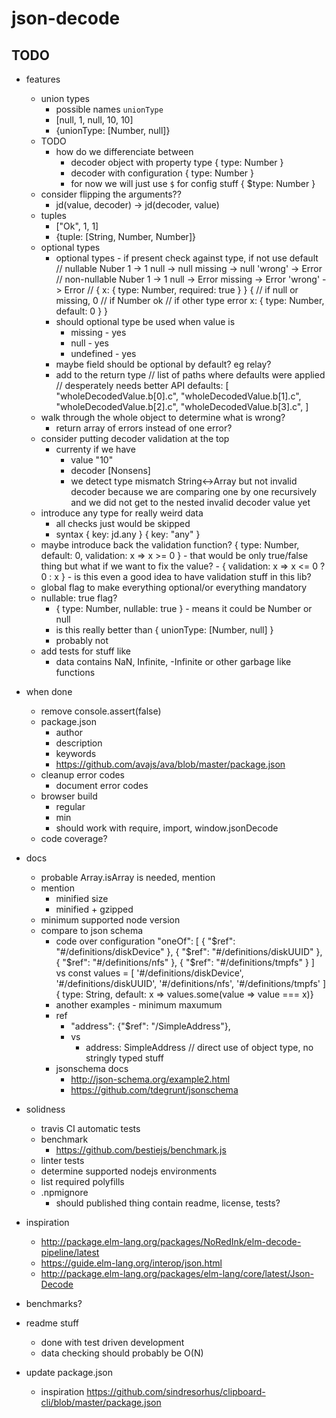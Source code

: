 # json-decode

## TODO

- features
    - union types
        - possible names `unionType`
        - [null, 1, null, 10, 10]
        - {unionType: [Number, null]}
    - TODO
        - how do we differenciate between
            - decoder object with property type { type: Number }
            - decoder with configuration { type: Number }
            - for now we will just use `$` for config stuff { $type: Number }
    - consider flipping the arguments??
        - jd(value, decoder) -> jd(decoder, value)
    - tuples
        - ["Ok", 1, 1]
        - {tuple: [String, Number, Number]}
    - optional types
        - optional types - if present check against type, if not use default
        // nullable
        Nuber
            1 -> 1
            null -> null
            missing -> null
            'wrong' -> Error
        // non-nullable
        Nuber
            1 -> 1
            null -> Error
            missing -> Error
            'wrong' -> Error
        //
        { x: { type: Number, required: true } }
        {
            // if null or missing, 0
            // if Number ok
            // if other type error
            x: { type: Number, default: 0 }
        }
        - should optional type be used when value is
            - missing - yes
            - null - yes
            - undefined - yes
        - maybe field should be optional by default? eg relay?
        - add to the return type
            // list of paths where defaults were applied
            // desperately needs better API
            defaults: [
                "wholeDecodedValue.b[0].c",
                "wholeDecodedValue.b[1].c",
                "wholeDecodedValue.b[2].c",
                "wholeDecodedValue.b[3].c",
            ]
    - walk through the whole object to determine what is wrong?
        - return array of errors instead of one error?
    - consider putting decoder validation at the top
        - currenty if we have
            - value "10"
            - decoder [Nonsens]
            - we detect type mismatch String<->Array but not invalid decoder because we are comparing one by one recursively and we did not get to the nested invalid decoder value yet
    - introduce any type for really weird data
        - all checks just would be skipped
        - syntax
            { key: jd.any }
            { key: "any" }
    - maybe introduce back the validation function?
        { type: Number, default: 0, validation: x => x >= 0 }
            - that would be only true/false thing but what if we want to fix the value?
                - { validation: x => x <= 0 ? 0 : x }
            - is this even a good idea to have validation stuff in this lib?
    - global flag to make everything optional/or everything mandatory
    - nullable: true flag?
        - { type: Number, nullable: true } - means it could be Number or null
        - is this really better than { unionType: [Number, null] }
        - probably not
    - add tests for stuff like
        - data contains NaN, Infinite, -Infinite or other garbage like functions

- when done
    - remove console.assert(false)
    - package.json
        - author
        - description
        - keywords
        - https://github.com/avajs/ava/blob/master/package.json
    - cleanup error codes
        - document error codes
    - browser build
        - regular
        - min
        - should work with require, import, window.jsonDecode
    - code coverage?

- docs
    - probable Array.isArray is needed, mention
    - mention
        - minified size
        - minified + gzipped
    - minimum supported node version
    - compare to json schema
        - code over configuration
             "oneOf": [
                { "$ref": "#/definitions/diskDevice" },
                { "$ref": "#/definitions/diskUUID" },
                { "$ref": "#/definitions/nfs" },
                { "$ref": "#/definitions/tmpfs" }
            ]
            vs
            const values = [
                '#/definitions/diskDevice',
                '#/definitions/diskUUID',
                '#/definitions/nfs',
                '#/definitions/tmpfs'
            ]
            { type: String, default: x => values.some(value => value === x)}
        - another examples - minimum maxumum
        - ref
            - "address": {"$ref": "/SimpleAddress"},
            - vs
                - address: SimpleAddress // direct use of object type, no stringly typed stuff
        - jsonschema docs
            - http://json-schema.org/example2.html
            - https://github.com/tdegrunt/jsonschema
- solidness
    - travis CI automatic tests
    - benchmark
        - https://github.com/bestiejs/benchmark.js
    - linter tests
    - determine supported nodejs environments
    - list required polyfills
    - .npmignore
        - should published thing contain readme, license, tests?

- inspiration
    - http://package.elm-lang.org/packages/NoRedInk/elm-decode-pipeline/latest
    - https://guide.elm-lang.org/interop/json.html
    - http://package.elm-lang.org/packages/elm-lang/core/latest/Json-Decode

- benchmarks?
- readme stuff
    - done with test driven development
    - data checking should probably be O(N)

- update package.json
    - inspiration https://github.com/sindresorhus/clipboard-cli/blob/master/package.json
